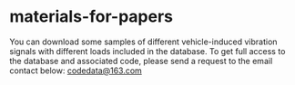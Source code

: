 # materials-for-papers

You can download some samples of different vehicle-induced vibration signals with different loads included in the database. 
To get full access to the database and associated code, please send a request to the email contact below: codedata@163.com
